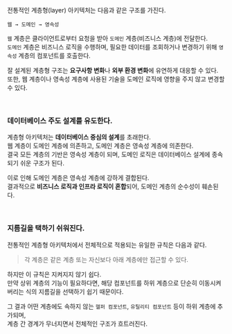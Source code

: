 전통적인 계층형(layer) 아키텍처는 다음과 같은 구조를 가진다.  
``` 
웹 → 도메인 → 영속성
```

`웹` 계층은 클라이언트로부터 요청을 받아 `도메인` 계층(비즈니스 계층)에 전달한다.  
`도메인` 계층은 비즈니스 로직을 수행하며, 필요한 데이터를 조회하거나 변경하기 위해 `영속성` 계층의 컴포넌트를 호출한다.  

잘 설계된 계층형 구조는 **요구사항 변화**나 **외부 환경 변화**에 유연하게 대응할 수 있다.  
또한, 웹 계층이나 영속성 계층에 사용된 기술을 도메인 로직에 영향을 주지 않고 변경할 수 있다.  

<br>

### 데이터베이스 주도 설계를 유도한다.
계층형 아키텍처는 **데이터베이스 중심의 설계**를 초래한다.  
웹 계층이 도메인 계층에 의존하고, 도메인 계층은 영속성 계층에 의존한다.  
결국 모든 계층의 기반은 영속성 계층이 되며, 도메인 로직은 데이터베이스 설계에 종속되기 쉬운 구조가 된다.  

이로 인해 도메인 계층은 영속성 계층에 강하게 결합된다.  
결과적으로 **비즈니스 로직과 인프라 로직이 혼합**되어, 도메인 계층의 순수성이 훼손된다.  

<br>

### 지름길을 택하기 쉬워진다.
전통적인 계층형 아키텍처에서 전체적으로 적용되는 유일한 규칙은 다음과 같다. 
> 각 계층은 같은 계층 또는 자신보다 아래 계층에만 접근할 수 있다.

하지만 이 규칙은 지켜지지 않기 쉽다.  
만약 상위 계층의 기능이 필요하다면, 해당 컴포넌트를 하위 계층으로 단순히 이동시켜버리는 식의 지름길을 선택하기 쉽기 때문이다.  

그 결과 어떤 계층에도 속하지 않는 `헬퍼 컴포넌트`, `유틸리티 컴포넌트` 등이 하위 계층에 추가되며,  
계층 간 경계가 무너지면서 전체적인 구조가 흐트러진다.
